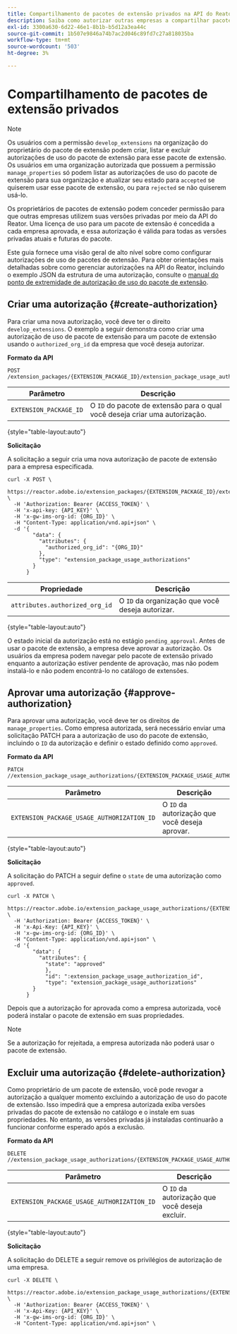 ```yaml
---
title: Compartilhamento de pacotes de extensão privados na API do Reator
description: Saiba como autorizar outras empresas a compartilhar pacotes de extensão privados na API do Reator.
exl-id: 3300a630-6d22-46e1-8b1b-b5d12a3ea44c
source-git-commit: 1b507e9846a74b7ac2d046c89fd7c27a818035ba
workflow-type: tm+mt
source-wordcount: '503'
ht-degree: 3%

---
```


# Compartilhamento de pacotes de extensão privados

>[!NOTE]
>
>Os usuários com a permissão `develop_extensions` na organização do proprietário do pacote de extensão podem criar, listar e excluir autorizações de uso do pacote de extensão para esse pacote de extensão. Os usuários em uma organização autorizada que possuem a permissão `manage_properties` só podem listar as autorizações de uso do pacote de extensão para sua organização e atualizar seu estado para `accepted` se quiserem usar esse pacote de extensão, ou para `rejected` se não quiserem usá-lo.

Os proprietários de pacotes de extensão podem conceder permissão para que outras empresas utilizem suas versões privadas por meio da API do Reator. Uma licença de uso para um pacote de extensão é concedida a cada empresa aprovada, e essa autorização é válida para todas as versões privadas atuais e futuras do pacote.

Este guia fornece uma visão geral de alto nível sobre como configurar autorizações de uso de pacotes de extensão. Para obter orientações mais detalhadas sobre como gerenciar autorizações na API do Reator, incluindo o exemplo JSON da estrutura de uma autorização, consulte o [manual do ponto de extremidade de autorização de uso do pacote de extensão](../endpoints/extension-package-usage-authorizations.md).

## Criar uma autorização {#create-authorization}

Para criar uma nova autorização, você deve ter o direito `develop_extensions`. O exemplo a seguir demonstra como criar uma autorização de uso de pacote de extensão para um pacote de extensão usando o `authorized_org_id` da empresa que você deseja autorizar.

**Formato da API**

```http
POST /extension_packages/{EXTENSION_PACKAGE_ID}/extension_package_usage_authorizations
```

| Parâmetro | Descrição |
| --- | --- |
| `EXTENSION_PACKAGE_ID` | O `ID` do pacote de extensão para o qual você deseja criar uma autorização. |

{style="table-layout:auto"}

**Solicitação**

A solicitação a seguir cria uma nova autorização de pacote de extensão para a empresa especificada.

```shell
curl -X POST \
  https://reactor.adobe.io/extension_packages/{EXTENSION_PACKAGE_ID}/extension_package_usage_authorizations \
  -H 'Authorization: Bearer {ACCESS_TOKEN}' \
  -H 'x-api-key: {API_KEY}' \
  -H 'x-gw-ims-org-id: {ORG_ID}' \
  -H "Content-Type: application/vnd.api+json" \
  -d '{
        "data": {
          "attributes": {
            "authorized_org_id": "{ORG_ID}"
          },
          "type": "extension_package_usage_authorizations"
        }
      } 
```

| Propriedade | Descrição |
| --- | --- |
| `attributes.authorized_org_id` | O `ID` da organização que você deseja autorizar. |

{style="table-layout:auto"}

O estado inicial da autorização está no estágio `pending_approval`. Antes de usar o pacote de extensão, a empresa deve aprovar a autorização. Os usuários da empresa podem navegar pelo pacote de extensão privado enquanto a autorização estiver pendente de aprovação, mas não podem instalá-lo e não podem encontrá-lo no catálogo de extensões.

## Aprovar uma autorização {#approve-authorization}

Para aprovar uma autorização, você deve ter os direitos de `manage_properties`. Como empresa autorizada, será necessário enviar uma solicitação PATCH para a autorização de uso do pacote de extensão, incluindo o `ID` da autorização e definir o estado definido como `approved`.

**Formato da API**

```http
PATCH //extension_package_usage_authorizations/{EXTENSION_PACKAGE_USAGE_AUTHORIZATION_ID}
```

| Parâmetro | Descrição |
| --- | --- |
| `EXTENSION_PACKAGE_USAGE_AUTHORIZATION_ID` | O `ID` da autorização que você deseja aprovar. |

{style="table-layout:auto"}

**Solicitação**

A solicitação do PATCH a seguir define o `state` de uma autorização como `approved`.

```shell
curl -X PATCH \
  https://reactor.adobe.io/extension_package_usage_authorizations/{EXTENSION_PACKAGE_USAGE_AUTHORIZATION_ID} \
  -H 'Authorization: Bearer {ACCESS_TOKEN}' \
  -H 'x-Api-Key: {API_KEY}' \
  -H 'x-gw-ims-org-id: {ORG_ID}' \
  -H "Content-Type: application/vnd.api+json" \
  -d '{
        "data": {
          "attributes": {
            "state": "approved"
            },
            "id": ":extension_package_usage_authorization_id",
            "type": "extension_package_usage_authorizations"
        }
      }
```

Depois que a autorização for aprovada como a empresa autorizada, você poderá instalar o pacote de extensão em suas propriedades.

>[!NOTE]
>
>Se a autorização for rejeitada, a empresa autorizada não poderá usar o pacote de extensão.

## Excluir uma autorização {#delete-authorization}

Como proprietário de um pacote de extensão, você pode revogar a autorização a qualquer momento excluindo a autorização de uso do pacote de extensão. Isso impedirá que a empresa autorizada exiba versões privadas do pacote de extensão no catálogo e o instale em suas propriedades. No entanto, as versões privadas já instaladas continuarão a funcionar conforme esperado após a exclusão.

**Formato da API**

```http
DELETE //extension_package_usage_authorizations/{EXTENSION_PACKAGE_USAGE_AUTHORIZATION_ID}
```

| Parâmetro | Descrição |
| --- | --- |
| `EXTENSION_PACKAGE_USAGE_AUTHORIZATION_ID` | O `ID` da autorização que você deseja excluir. |

{style="table-layout:auto"}

**Solicitação**

A solicitação do DELETE a seguir remove os privilégios de autorização de uma empresa.

```shell
curl -X DELETE \
  https://reactor.adobe.io/extension_package_usage_authorizations/{EXTENSION_PACKAGE_USAGE_AUTHORIZATION_ID} \
  -H 'Authorization: Bearer {ACCESS_TOKEN}' \
  -H 'x-Api-Key: {API_KEY}' \
  -H 'x-gw-ims-org-id: {ORG_ID}' \
  -H "Content-Type: application/vnd.api+json" \
```
